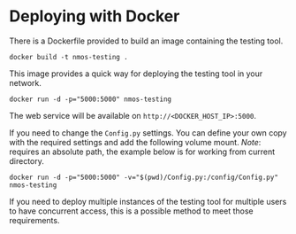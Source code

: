 # Deploying with Docker

There is a Dockerfile provided to build an image containing the testing tool.

```shell
docker build -t nmos-testing .
```

This image provides a quick way for deploying the testing tool in your network.

```shell
docker run -d -p="5000:5000" nmos-testing
```

The web service will be available on `http://<DOCKER_HOST_IP>:5000`.

If you need to change the `Config.py` settings. You can define your own copy with the required settings and add the following volume mount. _Note_: requires an absolute path, the example below is for working from current directory.

```shell
docker run -d -p="5000:5000" -v="$(pwd)/Config.py:/config/Config.py" nmos-testing
```

If you need to deploy multiple instances of the testing tool for multiple users to have concurrent access, this is a possible method to meet those requirements.
